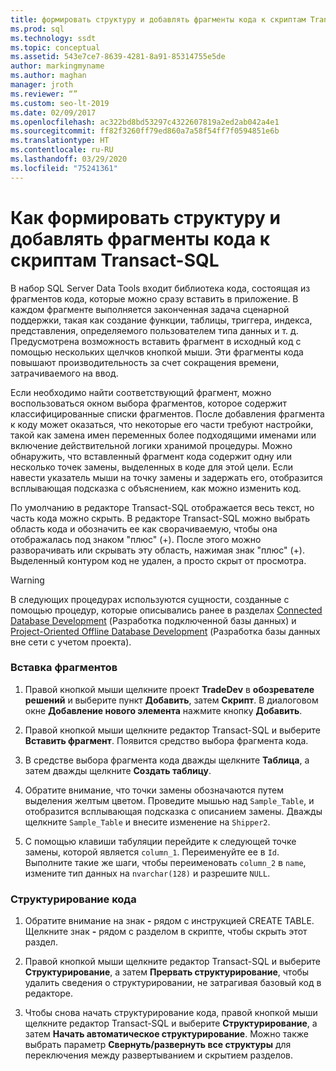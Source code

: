 ```yaml
---
title: формировать структуру и добавлять фрагменты кода к скриптам Transact-SQL
ms.prod: sql
ms.technology: ssdt
ms.topic: conceptual
ms.assetid: 543e7ce7-8639-4281-8a91-85314755e5de
author: markingmyname
ms.author: maghan
manager: jroth
ms.reviewer: “”
ms.custom: seo-lt-2019
ms.date: 02/09/2017
ms.openlocfilehash: ac322bd8bd53297c4322607819a2ed2ab042a4e1
ms.sourcegitcommit: ff82f3260ff79ed860a7a58f54ff7f0594851e6b
ms.translationtype: HT
ms.contentlocale: ru-RU
ms.lasthandoff: 03/29/2020
ms.locfileid: "75241361"
---
```

# <a name="how-to-outline-and-add-snippets-to-transact-sql-script"></a>Как формировать структуру и добавлять фрагменты кода к скриптам Transact-SQL

В набор SQL Server Data Tools входит библиотека кода, состоящая из фрагментов кода, которые можно сразу вставить в приложение. В каждом фрагменте выполняется законченная задача сценарной поддержки, такая как создание функции, таблицы, триггера, индекса, представления, определяемого пользователем типа данных и т. д. Предусмотрена возможность вставить фрагмент в исходный код с помощью нескольких щелчков кнопкой мыши. Эти фрагменты кода повышают производительность за счет сокращения времени, затрачиваемого на ввод.  
  
Если необходимо найти соответствующий фрагмент, можно воспользоваться окном выбора фрагментов, которое содержит классифицированные списки фрагментов. После добавления фрагмента к коду может оказаться, что некоторые его части требуют настройки, такой как замена имен переменных более подходящими именами или включение действительной логики хранимой процедуры. Можно обнаружить, что вставленный фрагмент кода содержит одну или несколько точек замены, выделенных в коде для этой цели. Если навести указатель мыши на точку замены и задержать его, отобразится всплывающая подсказка с объяснением, как можно изменить код.  
  
По умолчанию в редакторе Transact\-SQL отображается весь текст, но часть кода можно скрыть. В редакторе Transact\-SQL можно выбрать область кода и обозначить ее как сворачиваемую, чтобы она отображалась под знаком "плюс" (+). После этого можно разворачивать или скрывать эту область, нажимая знак "плюс" (+). Выделенный контуром код не удален, а просто скрыт от просмотра.  
  
> [!WARNING]  
> В следующих процедурах используются сущности, созданные с помощью процедур, которые описывались ранее в разделах [Connected Database Development](../ssdt/connected-database-development.md) (Разработка подключенной базы данных) и [Project-Oriented Offline Database Development](../ssdt/project-oriented-offline-database-development.md) (Разработка базы данных вне сети с учетом проекта).  
  
### <a name="to-insert-snippets"></a>Вставка фрагментов  
  
1.  Правой кнопкой мыши щелкните проект **TradeDev** в **обозревателе решений** и выберите пункт **Добавить**, затем **Скрипт**. В диалоговом окне **Добавление нового элемента** нажмите кнопку **Добавить**.  
  
2.  Правой кнопкой мыши щелкните редактор Transact\-SQL и выберите **Вставить фрагмент**. Появится средство выбора фрагмента кода.  
  
3.  В средстве выбора фрагмента кода дважды щелкните **Таблица**, а затем дважды щелкните **Создать таблицу**.  
  
4.  Обратите внимание, что точки замены обозначаются путем выделения желтым цветом. Проведите мышью над `Sample_Table`, и отобразится всплывающая подсказка с описанием замены. Дважды щелкните `Sample_Table` и внесите изменение на `Shipper2`.  
  
5.  С помощью клавиши табуляции перейдите к следующей точке замены, которой является `column_1`. Переименуйте ее в `Id`. Выполните такие же шаги, чтобы переименовать `column_2` в `name`, измените тип данных на `nvarchar(128)` и разрешите `NULL`.  
  
### <a name="to-outline-code"></a>Структурирование кода  
  
1.  Обратите внимание на знак **-** рядом с инструкцией CREATE TABLE. Щелкните знак **-** рядом с разделом в скрипте, чтобы скрыть этот раздел.  
  
2.  Правой кнопкой мыши щелкните редактор Transact\-SQL и выберите **Структурирование**, а затем **Прервать структурирование**, чтобы удалить сведения о структурировании, не затрагивая базовый код в редакторе.  
  
3.  Чтобы снова начать структурирование кода, правой кнопкой мыши щелкните редактор Transact\-SQL и выберите **Структурирование**, а затем **Начать автоматическое структурирование**. Можно также выбрать параметр **Свернуть/развернуть все структуры** для переключения между развертыванием и скрытием разделов.  
  
